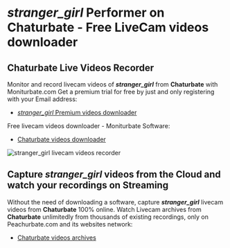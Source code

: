 # _stranger_girl_ Performer on Chaturbate - Free LiveCam videos downloader

## Chaturbate Live Videos Recorder

Monitor and record livecam videos of **_stranger_girl_** from **Chaturbate** with Moniturbate.com
Get a premium trial for free by just and only registering with your Email address:
* [_stranger_girl_ Premium videos downloader](https://moniturbate.com/request-demo-licence-key.html)

Free livecam videos downloader - Moniturbate Software:
* [Chaturbate videos downloader](https://moniturbate.com/moniturbate-download-software.html)

![_stranger_girl_ livecam videos recorder](https://peachurnet.com/templates/moniturbate-software.png)


## Capture _stranger_girl_ videos from the Cloud and watch your recordings on Streaming

Without the need of downloading a software, capture **_stranger_girl_** livecam videos from **Chaturbate** 100% online.
Watch Livecam archives from **Chaturbate** unlimitedly from thousands of existing recordings, only on Peachurbate.com and its websites network:
* [Chaturbate videos archives](https://peachurnet.com/)